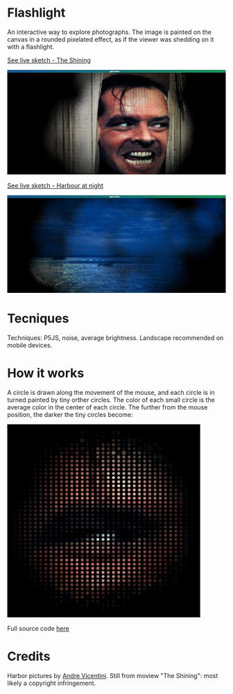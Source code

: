 # Flashlight
An interactive way to explore photographs. The image is painted on the canvas in a rounded pixelated effect, as if the viewer was shedding on it with a flashlight.  

[See live sketch - The Shining](sketch.md)

![Flashlight](./images/flashlight_p5js.png)  

[See live sketch - Harbour at night](sketch.html?img=01)  

![Flashlight](./images/flashlight_harbor.png)
# Tecniques
Techniques: P5JS, noise, average brightness. Landscape recommended on mobile devices.

# How it works
A circle is drawn along the movement of the mouse, and each circle is in turned painted by tiny orther circles. The color of each small circle is the average color in the center of each circle. The further from the mouse position, the darker the tiny circles become:

![Flashlight](./images/flashlight_intermediate.png)

Full source code [here](https://github.com/haschdl/generative/tree/master/p5jsFlashlight)


# Credits
Harbor pictures by [Andre Vicentini](http://www.andrevicentini.eu/). Still from moview "The Shining": most likely a copyright infringement.
